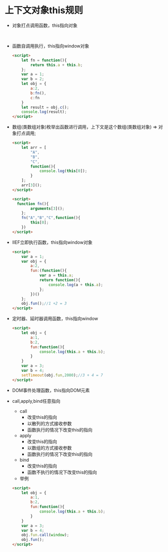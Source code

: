# 上下文对象this规则

* 对象打点调用函数，this指向对象

   <script>
       let obj = {
           name:"xioaming",
           age:18,
           sex:"男",
           sayHello:function(){
               console.log(`我的名字是${this.name},我的年龄是${this.age},我的性别是${this.sex}`);
           }
       }
       obj.sayHello();
  </script>

* 函数自调用执行，this指向window对象

  ```html
  <script>
      let fn = function(){
          return this.a + this.b;
      };
      var a = 1;
      var b = 2;
      let obj = {
          a:2,
          b:fn(),
          c:fn
      }
      let result = obj.c();
      console.log(result);
  </script>
  ```

* 数组(类数组对象)枚举出函数进行调用，上下文是这个数组(类数组对象) => 对象打点调用;

  ```html
  <script>
      let arr = [
          "A",
          "B",
          "C",
          function(){
              console.log(this[0]);
          }
      ];
      arr[3]();
  </script>
  ```

  ```html
  <script>
  	function fn(){
          arguments[3]();
      };
      fn("A","B","C",function(){
          this[0];
      })
  </script>
  ```

* IIEF立即执行函数，this指向window对象

  ```html
  <script>
      var a = 1;
      var obj = {
          a:2,
          fun:(function(){
              var a = this.a;
              return function(){
                  console.log(a + this.a);
              };
          })()
      };
      obj.fun();//1 +2 = 3
  </script>
  ```

* 定时器、延时器调用函数，this指向window

  ```html
  <script>
      let obj = {
          a:1,
          b:2,
          fun:function(){
              console.log(this.a + this.b);
          }
      }
      var a = 3;
      var b = 4;
      setTimeout(obj.fun,2000);//3 + 4 = 7
  </script>
  ```

* DOM事件处理函数，this指向DOM元素

* call,apply,bind任意指向

  * call
    * 改变this的指向
    * 以散列的方式接收参数
    * 函数执行的情况下改变this的指向
  * apply
    - 改变this的指向
    - 以数组的方式接收参数
    - 函数执行的情况下改变this的指向
  * bind
    * 改变this的指向
    * 函数不执行的情况下改变this的指向
  * 举例

  ```html
  <script>
      let obj = {
          a:1,
          b:2,
          fun:function(){
              console.log(this.a + this.b);
          }
      }
      var a = 3;
      var b = 4;
      obj.fun.call(window);
      obj.fun();
  </script>
  ```

  